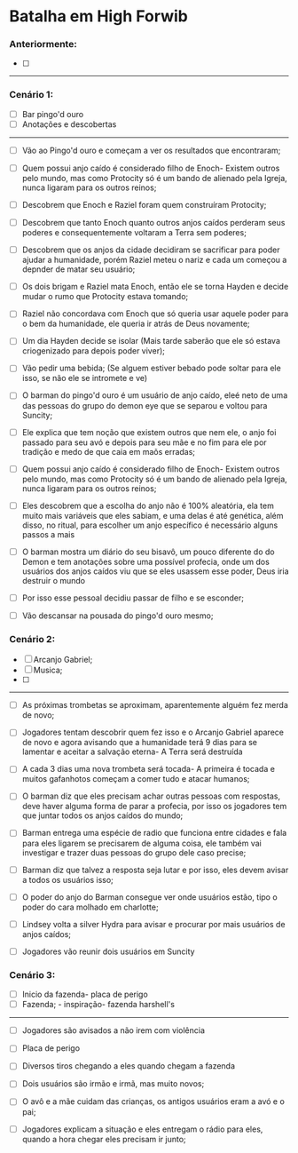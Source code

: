 # Batalha em High Forwib

### Anteriormente:

- [ ] 


---

### Cenário 1:

- [ ] Bar pingo'd ouro
- [ ] Anotações e descobertas

---

- [ ] Vão ao Pingo'd ouro e começam a ver os resultados que encontraram; 
- [ ] Quem possui anjo caído é considerado filho de Enoch- Existem outros pelo mundo, mas como Protocity só é um bando de alienado pela Igreja, nunca ligaram para os outros reinos;
- [ ] Descobrem que Enoch e Raziel foram quem construíram Protocity;
- [ ] Descobrem que tanto Enoch quanto outros anjos caídos perderam seus poderes e consequentemente voltaram a Terra sem poderes;
- [ ] Descobrem que os anjos da cidade decidiram se sacrificar para poder ajudar a humanidade, porém Raziel meteu o nariz e cada um começou a depnder de matar seu usuário;
- [ ] Os dois brigam e Raziel mata Enoch, então ele se torna Hayden e decide mudar o rumo que Protocity estava tomando;
- [ ] Raziel não concordava com Enoch que só queria usar aquele poder para o bem da humanidade, ele queria ir atrás de Deus novamente;
- [ ] Um dia Hayden decide se isolar (Mais tarde saberão que ele só estava criogenizado para depois poder viver);

- [ ] Vão pedir uma bebida;
(Se alguem estiver bebado pode soltar para ele isso, se não ele se intromete e ve)

- [ ] O barman do pingo'd ouro é um usuário de anjo caído, eleé neto de uma das pessoas do grupo do demon eye que se separou e voltou para Suncity;
- [ ] Ele explica que tem noção que existem outros que nem ele, o anjo foi passado para seu avó e depois para seu mãe e no fim para ele por tradição e medo de que caia em maõs erradas;
- [ ] Quem possui anjo caído é considerado filho de Enoch- Existem outros pelo mundo, mas como Protocity só é um bando de alienado pela Igreja, nunca ligaram para os outros reinos;
- [ ] Eles descobrem que a escolha do anjo não é 100% aleatória, ela tem muito mais variáveis que eles sabiam, e uma delas é até genética, além disso, no ritual, para escolher um anjo específico é necessário alguns passos a mais

- [ ] O barman mostra um diário do seu bisavô, um pouco diferente do do Demon e tem anotações sobre uma possível profecia, onde um dos usuários dos anjos caídos viu que se eles usassem esse poder, Deus iria destruir o mundo
- [ ] Por isso esse pessoal decidiu passar de filho e se esconder;

- [ ] Vão descansar na pousada do pingo'd ouro mesmo;

### Cenário 2:

- [ ] Arcanjo Gabriel;
- [ ] Musica;
- [ ] 


---

- [ ] As próximas trombetas se aproximam, aparentemente alguém fez merda de novo;
- [ ] Jogadores tentam descobrir quem fez isso e o Arcanjo Gabriel aparece de novo e agora avisando que a humanidade terá 9 dias para se lamentar e aceitar a salvação eterna- A Terra será destruída
- [ ] A cada 3 dias uma nova trombeta será tocada- A primeira é tocada e muitos gafanhotos começam a comer tudo e atacar humanos;
- [ ] O barman diz que eles precisam achar outras pessoas com respostas, deve haver alguma forma de parar a profecia, por isso os jogadores tem que juntar todos os anjos caídos do mundo;
- [ ] Barman entrega uma espécie de radio que funciona entre cidades e fala para eles ligarem se precisarem de alguma coisa, ele também vai investigar e trazer duas pessoas do grupo dele caso precise;
- [ ] Barman diz que talvez a resposta seja lutar e por isso, eles devem avisar a todos os usuários isso;
- [ ] O poder do anjo do Barman consegue ver onde usuários estão, tipo o poder do cara molhado em charlotte;
- [ ] Lindsey volta a silver Hydra para avisar e procurar por mais usuários de anjos caídos;
- [ ] Jogadores vão reunir dois usuários em Suncity


### Cenário 3:

- [ ] Inicio da fazenda- placa de perigo
- [ ] Fazenda; - inspiração- fazenda harshell's

---

- [ ] Jogadores são avisados a não irem com violência
- [ ] Placa de perigo
- [ ] Diversos tiros chegando a eles quando chegam a fazenda
- [ ] Dois usuários são irmão e irmã, mas muito novos;
- [ ] O avô e a mãe cuidam das crianças, os antigos usuários eram a avó e o pai; 
- [ ] Jogadores explicam a situação e eles entregam o rádio para eles, quando a hora chegar eles precisam ir junto;


